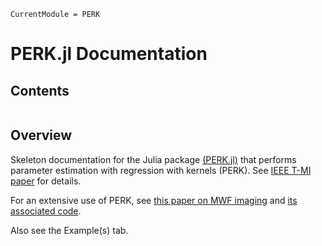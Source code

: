 ```@meta
CurrentModule = PERK
```

# PERK.jl Documentation

## Contents

```@contents
```

## Overview

Skeleton documentation for the Julia package
[(PERK.jl)](https://github.com/StevenWhitaker/PERK.jl)
that performs
parameter estimation with regression with kernels (PERK).
See
[IEEE T-MI paper](http://doi.org/10.1109/TMI.2018.2817547)
for details.

For an extensive use of PERK,
see
[this paper on MWF imaging](http://doi.org/10.1002/mrm.28259)
and
[its associated code](https://github.com/StevenWhitaker/STFR-MWF).

Also see the Example(s) tab.
